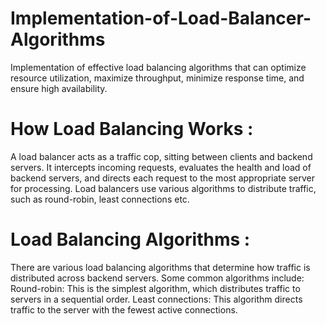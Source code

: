 # Implementation-of-Load-Balancer-Algorithms
 Implementation of effective load balancing algorithms that can optimize resource utilization, maximize throughput, minimize response time, and ensure high availability.

# How Load Balancing Works : 
 A load balancer acts as a traffic cop, sitting between clients and backend servers. It intercepts incoming requests, evaluates the health and load of backend servers, and directs each request to the most appropriate server for processing. Load balancers use various algorithms to distribute traffic, such as round-robin, least connections etc.

# Load Balancing Algorithms : 
 There are various load balancing algorithms that determine how traffic is distributed across backend servers. Some common algorithms include:
Round-robin: This is the simplest algorithm, which distributes traffic to servers in a sequential order.
Least connections: This algorithm directs traffic to the server with the fewest active connections.

